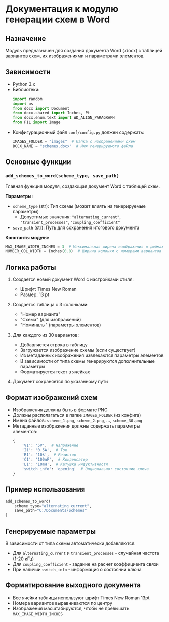 # Документация к модулю генерации схем в Word

## Назначение
Модуль предназначен для создания документа Word (.docx) с таблицей вариантов схем, их изображениями и параметрами элементов.

## Зависимости
- Python 3.x
- Библиотеки:
  ```python
  import random
  import os
  from docx import Document
  from docx.shared import Inches, Pt
  from docx.enum.text import WD_ALIGN_PARAGRAPH
  from PIL import Image
  ```
- Конфигурационный файл `conf/config.py` должен содержать:
  ```python
  IMAGES_FOLDER = "images"  # Папка с изображениями схем
  DOCX_NAME = "schemes.docx"  # Имя генерируемого файла
  ```

## Основные функции

### `add_schemes_to_word(scheme_type, save_path)`
Главная функция модуля, создающая документ Word с таблицей схем.

**Параметры:**
- `scheme_type` (str): Тип схемы (может влиять на генерируемые параметры)
  - Допустимые значения: `"alternating_current"`, `"transient_processes"`, `"coupling_coefficient"`
- `save_path` (str): Путь для сохранения итогового документа

**Константы модуля:**
```python
MAX_IMAGE_WIDTH_INCHES = 3  # Максимальная ширина изображения в дюймах
NUMBER_COL_WIDTH = Inches(0.8)  # Ширина колонки с номерами вариантов
```

## Логика работы

1. Создается новый документ Word с настройками стиля:
   - Шрифт: Times New Roman
   - Размер: 13 pt

2. Создается таблица с 3 колонками:
   - "Номер варианта"
   - "Схема" (для изображений)
   - "Номиналы" (параметры элементов)

3. Для каждого из 30 вариантов:
   - Добавляется строка в таблицу
   - Загружается изображение схемы (если существует)
   - Из метаданных изображения извлекаются параметры элементов
   - В зависимости от типа схемы генерируются дополнительные параметры
   - Форматируется текст в ячейках

4. Документ сохраняется по указанному пути

## Формат изображений схем
- Изображения должны быть в формате PNG
- Должны располагаться в папке `IMAGES_FOLDER` (из конфига)
- Имена файлов: `scheme_1.png`, `scheme_2.png`, ..., `scheme_30.png`
- Метаданные изображения должны содержать параметры элементов:
  ```python
  {
      'V1': '5V',  # Напряжение
      'I1': '0.5A',  # Ток
      'R1': '10k',  # Резистор
      'C1': '100nF',  # Конденсатор
      'L1': '10mH',  # Катушка индуктивности
      'switch_info': 'opening'  # Опционально: состояние ключа
  }
  ```

## Пример использования
```python
add_schemes_to_word(
    scheme_type="alternating_current",
    save_path="C:/Documents/Schemes"
)
```

## Генерируемые параметры
В зависимости от типа схемы автоматически добавляются:
- Для `alternating_current` и `transient_processes` - случайная частота (1-20 кГц)
- Для `coupling_coefficient` - задание на расчет коэффициента связи
- При наличии `switch_info` - информация о состоянии ключа

## Форматирование выходного документа
- Все ячейки таблицы используют шрифт Times New Roman 13pt
- Номера вариантов выравниваются по центру
- Изображения масштабируются, чтобы не превышать `MAX_IMAGE_WIDTH_INCHES`